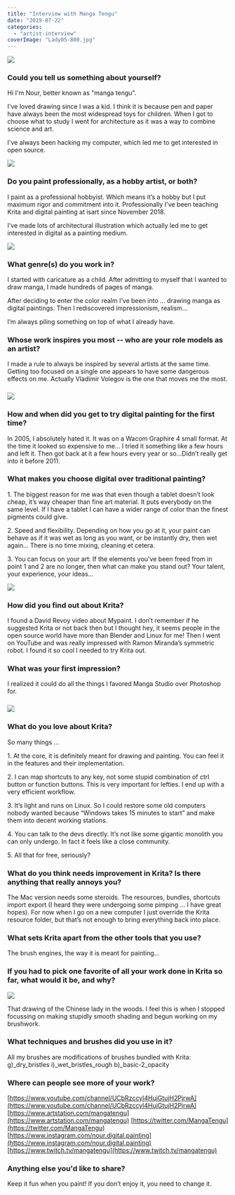 ```yaml
---
title: "Interview with Manga Tengu"
date: "2019-07-22"
categories: 
  - "artist-interview"
coverImage: "Lady05-800.jpg"
---
```


![](images/fish-eye-800.jpg)

### Could you tell us something about yourself?

Hi I'm Nour, better known as "manga tengu".

I've loved drawing since I was a kid. I think it is because pen and paper have always been the most widespread toys for children. When I got to choose what to study I went for architecture as it was a way to combine science and art.

I've always been hacking my computer, which led me to get interested in open source.

![](images/hunter-800.jpg)

### Do you paint professionally, as a hobby artist, or both?

I paint as a professional hobbyist. Which means it’s a hobby but I put maximum rigor and commitment into it. Professionally I've been teaching Krita and digital painting at isart since November 2018.

I’ve made lots of architectural illustration which actually led me to get interested in digital as a painting medium.

![](images/choco-choc-waste-800.jpg)

### What genre(s) do you work in?

I started with caricature as a child. After admitting to myself that I wanted to draw manga, I made hundreds of pages of manga.

After deciding to enter the color realm I’ve been into ... drawing manga as digital paintings. Then I rediscovered impressionism, realism...

I’m always piling something on top of what I already have.

### Whose work inspires you most -- who are your role models as an artist?

I made a rule to always be inspired by several artists at the same time. Getting too focused on a single one appears to have some dangerous effects on me. Actually Vladimir Volegov is the one that moves me the most.

### ![](images/Vladimir-Volegov-800.jpg)

### How and when did you get to try digital painting for the first time?

In 2005, I absolutely hated it. It was on a Wacom Graphire 4 small format. At the time it looked so expensive to me... I tried it something like a few hours and left it. Then got back at it a few hours every year or so...Didn’t really get into it before 2011.

### What makes you choose digital over traditional painting?

1\. The biggest reason for me was that even though a tablet doesn’t look cheap, it’s way cheaper than fine art material. It puts everybody on the same level. If I have a tablet I can have a wider range of color than the finest pigments could give.

2\. Speed and flexibility. Depending on how you go at it, your paint can behave as if it was wet as long as you want, or be instantly dry, then wet again... There is no time mixing, cleaning et cetera.

3\. You can focus on your art: If the elements you’ve been freed from in point 1 and 2 are no longer, then what can make you stand out? Your talent, your experience, your ideas…

![](images/inGoodCare-800.jpg)

### How did you find out about Krita?

I found a David Revoy video about Mypaint. I don’t remember if he suggested Krita or not back then but I thought hey, it seems people in the open source world have more than Blender and Linux for me! Then I went on YouTube and was really impressed with Ramon Miranda’s symmetric robot. I found it so cool I needed to try Krita out.

### What was your first impression?

I realized it could do all the things I favored Manga Studio over Photoshop for.

### ![](images/mountain-800.jpg)

### What do you love about Krita?

So many things …

1\. At the core, it is definitely meant for drawing and painting. You can feel it in the features and their implementation.

2\. I can map shortcuts to any key, not some stupid combination of ctrl button or function buttons. This is very important for lefties. I end up with a very efficient workflow.

3\. It’s light and runs on Linux. So I could restore some old computers nobody wanted because “Windows takes 15 minutes to start” and make them into decent working stations.

4\. You can talk to the devs directly. It’s not like some gigantic monolith you can only undergo. In fact it feels like a close community.

5\. All that for free, seriously?

### What do you think needs improvement in Krita? Is there anything that really annoys you?

The Mac version needs some steroids. The resources, bundles, shortcuts import export (I heard they were undergoing some pimping ... I have great hopes). For now when I go on a new computer I just override the Krita resource folder, but that’s not enough to bring everything back into place.

### What sets Krita apart from the other tools that you use?

The brush engines, the way it is meant for painting...

### If you had to pick one favorite of all your work done in Krita so far, what would it be, and why?

![](images/Lady05-800.jpg)

That drawing of the Chinese lady in the woods. I feel this is when I stopped focussing on making stupidly smooth shading and begun working on my brushwork.

### What techniques and brushes did you use in it?

All my brushes are modifications of brushes bundled with Krita: g)\_dry\_bristles i)\_wet\_bristles\_rough b)\_basic-2\_opacity

### Where can people see more of your work?

[https://www.youtube.com/channel/UCbRzccyl4HujGtujH2PjrwA](https://www.youtube.com/channel/UCbRzccyl4HujGtujH2PjrwA) [https://www.artstation.com/mangatengu](https://www.artstation.com/mangatengu) [https://twitter.com/MangaTengu](https://twitter.com/MangaTengu) [https://www.instagram.com/nour.digital.painting](https://www.instagram.com/nour.digital.painting) [https://www.twitch.tv/mangatengu](https://www.twitch.tv/mangatengu)

### Anything else you'd like to share?

Keep it fun when you paint! If you don’t enjoy it, you need to change it.
